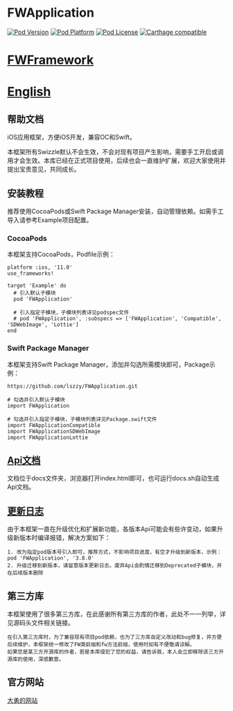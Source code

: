 # FWApplication

[![Pod Version](https://img.shields.io/cocoapods/v/FWApplication?style=flat)](http://cocoadocs.org/docsets/FWApplication/)
[![Pod Platform](https://img.shields.io/cocoapods/p/FWApplication.svg?style=flat)](http://cocoadocs.org/docsets/FWApplication/)
[![Pod License](https://img.shields.io/cocoapods/l/FWApplication.svg?style=flat)](https://github.com/lszzy/FWApplication/blob/master/LICENSE)
[![Carthage compatible](https://img.shields.io/badge/Carthage-compatible-4BC51D.svg?style=flat)](https://github.com/lszzy/FWApplication)

# [FWFramework](https://github.com/lszzy/FWFramework)

# [English](https://github.com/lszzy/FWApplication/blob/main/README.md)

## 帮助文档
iOS应用框架，方便iOS开发，兼容OC和Swift。

本框架所有Swizzle默认不会生效，不会对现有项目产生影响，需要手工开启或调用才会生效。本库已经在正式项目使用，后续也会一直维护扩展，欢迎大家使用并提出宝贵意见，共同成长。

## 安装教程
推荐使用CocoaPods或Swift Package Manager安装，自动管理依赖。如需手工导入请参考Example项目配置。

### CocoaPods
本框架支持CocoaPods，Podfile示例：

	platform :ios, '11.0'
	use_frameworks!

	target 'Example' do
	  # 引入默认子模块
	  pod 'FWApplication'
	  
	  # 引入指定子模块，子模块列表详见podspec文件
	  # pod 'FWApplication', :subspecs => ['FWApplication', 'Compatible', 'SDWebImage', 'Lottie']
	end
	
### Swift Package Manager
本框架支持Swift Package Manager，添加并勾选所需模块即可，Package示例：

	https://github.com/lszzy/FWApplication.git
	
	# 勾选并引入默认子模块
	import FWApplication
	
	# 勾选并引入指定子模块，子模块列表详见Package.swift文件
	import FWApplicationCompatible
	import FWApplicationSDWebImage
	import FWApplicationLottie

## [Api文档](https://fwapplication.wuyong.site)
文档位于docs文件夹，浏览器打开index.html即可，也可运行docs.sh自动生成Api文档。

## [更新日志](https://github.com/lszzy/FWApplication/blob/main/CHANGELOG_CN.md)
由于本框架一直在升级优化和扩展新功能，各版本Api可能会有些许变动，如果升级新版本时编译报错，解决方案如下：

	1. 改为指定pod版本号引入即可，推荐方式，不影响项目进度，有空才升级到新版本，示例：pod 'FWApplication', '3.8.0'
	2. 升级迁移到新版本，请留意版本更新日志。废弃Api会酌情迁移到Deprecated子模块，并在后续版本删除

## 第三方库
本框架使用了很多第三方库，在此感谢所有第三方库的作者，此处不一一列举，详见源码头文件相关链接。  
 
	在引入第三方库时，为了兼容现有项目pod依赖，也为了三方库自定义改动和bug修复，并方便后续维护，本框架统一修改了FW类前缀和fw方法前缀，使用时如有不便敬请谅解。
	如果您是某三方开源库的作者，若是本库侵犯了您的权益，请告诉我，本人会立即移除该三方开源库的使用，深感歉意。

## 官方网站
[大勇的网站](http://www.wuyong.site)
